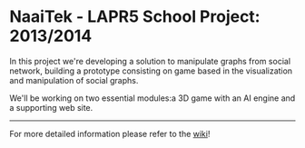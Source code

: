 NaaiTek - LAPR5 School Project: 2013/2014
====================================================================================================

In this project we're developing a solution to manipulate graphs from social network, building 
a prototype consisting on game based in the visualization and manipulation of social graphs.

We'll be working on two essential modules:a 3D game with an AI engine and a supporting web site.

----------------------------------------------------------------------------------------------------

For more detailed information please refer to the [wiki](https://github.com/askpt/NaaiTek/wiki)!


